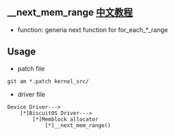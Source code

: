 __next_mem_range [中文教程](https://biscuitos.github.io/blog/MMU-ARM32-MEMBLOCK-__next_mem_range/)
--------------------------------------------

* function: generia next function for for_each_*_range


## Usage

* patch file

```
git am *.patch kernel_src/
```

* driver file

```
Device Driver--->
    [*]BiscuitOS Driver--->
        [*]Memblock allocator
            [*]__next_mem_range()
```
